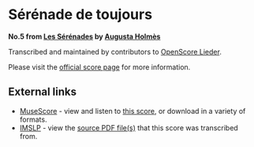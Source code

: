 
# Sérénade de toujours

__No.5 from [Les Sérénades](..) by [Augusta Holmès](../..)__

Transcribed and maintained by contributors to [OpenScore Lieder].

Please visit the [official score page] for more information.

[official score page]: https://musescore.com/openscore-lieder-corpus/scores/5669865
[OpenScore Lieder]: https://musescore.com/openscore-lieder-corpus

## External links

- [MuseScore] - view and listen to [this score][MuseScore], or download in a variety of formats.
- [IMSLP] - view the [source PDF file(s)][IMSLP] that this score was transcribed from.

[MuseScore]: https://musescore.com/score/5669865
[IMSLP]: https://imslp.org/wiki/Special:ReverseLookup/584725
